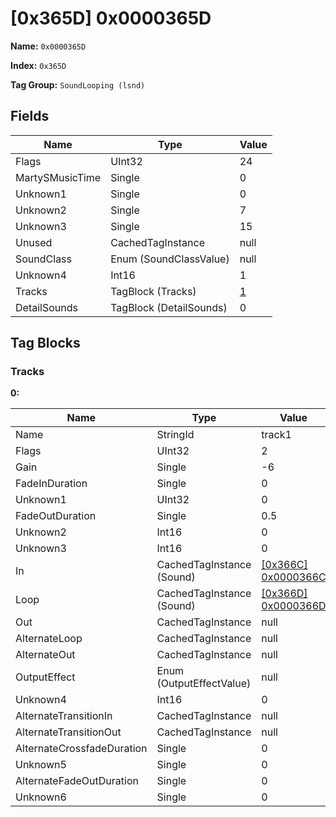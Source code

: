 # [0x365D] 0x0000365D

**Name:** ```0x0000365D```

**Index:** ```0x365D```

**Tag Group:** ```SoundLooping (lsnd)```

## Fields

Name	| Type	| Value
---	|---	|---	|
Flags	|UInt32	|24
MartySMusicTime	|Single	|0
Unknown1	|Single	|0
Unknown2	|Single	|7
Unknown3	|Single	|15
Unused	|CachedTagInstance	|null
SoundClass	|Enum (SoundClassValue)	|null
Unknown4	|Int16	|1
Tracks	|TagBlock (Tracks)	|[1](#tracks)
DetailSounds	|TagBlock (DetailSounds)	|0


## Tag Blocks

### Tracks

**0:**

Name	| Type	| Value
---	|---	|---	|
Name	|StringId	|track1
Flags	|UInt32	|2
Gain	|Single	|-6
FadeInDuration	|Single	|0
Unknown1	|UInt32	|0
FadeOutDuration	|Single	|0.5
Unknown2	|Int16	|0
Unknown3	|Int16	|0
In	|CachedTagInstance (Sound)	|[[0x366C] 0x0000366C](../Sound/366C.md)
Loop	|CachedTagInstance (Sound)	|[[0x366D] 0x0000366D](../Sound/366D.md)
Out	|CachedTagInstance	|null
AlternateLoop	|CachedTagInstance	|null
AlternateOut	|CachedTagInstance	|null
OutputEffect	|Enum (OutputEffectValue)	|null
Unknown4	|Int16	|0
AlternateTransitionIn	|CachedTagInstance	|null
AlternateTransitionOut	|CachedTagInstance	|null
AlternateCrossfadeDuration	|Single	|0
Unknown5	|Single	|0
AlternateFadeOutDuration	|Single	|0
Unknown6	|Single	|0


